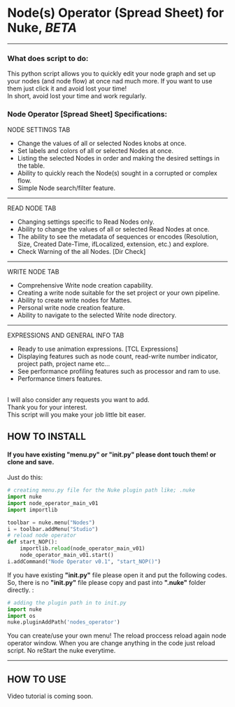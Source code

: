 # Node(s) Operator (Spread Sheet) for Nuke, *BETA*
___
### What does script to do:
This python script allows you to quickly edit your node graph and set up your nodes (and node flow) at once nad much more.  If you want to use them just click it and avoid lost your time! 
<br>In short, avoid lost your time and work regularly.

### Node Operator [Spread Sheet] Specifications:

NODE SETTINGS TAB
- Change the values of all or selected Nodes knobs at once.
- Set labels and colors of all or selected Nodes at once.
- Listing the selected Nodes in order and making the desired settings in the table.
- Ability to quickly reach the Node(s) sought in a corrupted or complex flow.
- Simple Node search/filter feature.

----
READ NODE TAB
- Changing settings specific to Read Nodes only.
- Ability to change the values of all or selected Read Nodes at once.
- The ability to see the metadata of sequences or encodes (Resolution, Size, Created Date-Time, ifLocalized, extension, etc.) and explore.
- Check Warning of the all Nodes. [Dir Check]

----
WRITE NODE TAB
- Comprehensive Write node creation capability.
- Creating a write node suitable for the set project or your own pipeline.
- Ability to create write nodes for Mattes.
- Personal write node creation feature.
- Ability to navigate to the selected Write node directory.

-----
EXPRESSIONS AND GENERAL INFO TAB
- Ready to use animation expressions. [TCL Expressions]
- Displaying features such as node count, read-write number indicator, project path, project name etc...
- See performance profiling features such as processor and ram to use.
- Performance timers features. 


<br>I will also consider any requests you want to add.
<br>Thank you for your interest.
<br>This script will you make your job little bit easer. 

HOW TO INSTALL
---
#### If you have existing "menu.py" or "init.py" please dont touch them! or clone and save.

Just do this:

```python
# creating menu.py file for the Nuke plugin path like; .nuke
import nuke
import node_operator_main_v01
import importlib

toolbar = nuke.menu("Nodes")
i = toolbar.addMenu("Studio")
# reload node operator
def start_NOP():
    importlib.reload(node_operator_main_v01)
    node_operator_main_v01.start()
i.addCommand("Node Operator v0.1", "start_NOP()")
```
    
If you have existing **"init.py"** file please open it and put the following codes. So, there is no **"init.py"** file please copy and past into **".nuke"** folder directly. :
```python
# adding the plugin path in to init.py
import nuke
import os
nuke.pluginAddPath('nodes_operator')
```
You can create/use your own menu! 
The reload proccess reload again node operator window. When you are change anything in the code just reload script. No reStart the nuke everytime.
___

HOW TO USE
---
Video tutorial is coming soon.

